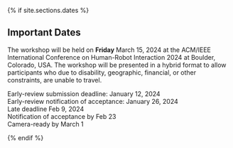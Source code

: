 
{% if site.sections.dates %}

<a class="anchor" href="#dates"></a>

## Important Dates

The workshop will be held on **Friday** March 15, 2024 at the ACM/IEEE International Conference on Human-Robot Interaction 2024 at Boulder, Colorado, USA.
The workshop will be presented in a hybrid format to allow participants who due to disability, geographic, financial, or other constraints, are unable to travel.

Early-review submission deadline:  January 12, 2024 <br>
Early-review notification of acceptance: January 26, 2024<br>
Late deadline Feb 9, 2024  <br>
Notification of acceptance by Feb 23 <br>
Camera-ready by March 1



{% endif %}